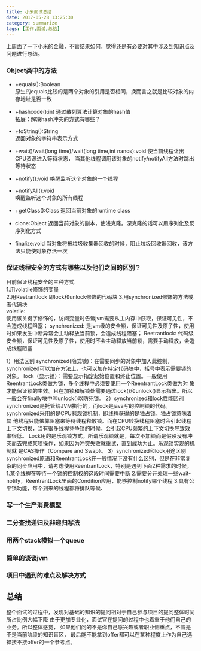 ```yaml
---
title: 小米面试总结
date: 2017-05-28 13:25:30
category: summarize
tags: [工作,面试,总结]
---
```


上周面了一下小米的金融，不管结果如何，觉得还是有必要对其中涉及到知识点及问题进行总结。

### Object类中的方法  
* +equals():Boolean   
 原生的equals比较的是两个对象的引用是否相同，换而言之就是比较对象的内存地址是否一致
 
* +hashcode():int
 通过散列算法计算对象的hash值  
 拓展：解决hash冲突的方式有哪些？
 
* +toString():String  
 返回对象的字符串表示方式
 
* +wait()/wait(long time)/wait(long time,int nanos):void
 使当前线程让出CPU资源进入等待状态，
 当其他线程调用该对象的notify/notifyAll方法时跳出等待状态
 
* +notify():void
 唤醒监听这个对象的一个线程

* +notifyAll():void  
 唤醒监听这个对象的所有线程

* +getClass():Class
 返回当前对象的runtime class
 
* clone:Object
 返回当前对象的副本，使浅克隆。深克隆的话可以用序列化及反序列化方式
 
* finalize:void
 当对象将被垃圾收集器回收的时候，阻止垃圾回收器回收，该方法只能使对象存活一次 
 
### 保证线程安全的方式有哪些以及他们之间的区别？  
 目前保证线程安全的三种方式  
    1.用volatile修饰的变量  
    2.用Reetrantlock 即lock和unlock修饰的代码块
    3.用synchronized修饰的方法或者代码块  
 volatile:  
    使用该关键字修饰的，访问变量时告诉jvm需要从主内存中获取，保证可见性，不会造成线程阻塞；
 synchronized:
    是jvm级的安全锁，保证可见性及原子性，使用时如果发生中断异常会主动释放当前锁，会造成线程阻塞；
 Reetrantlock:
    代码级安全锁，保证可见性及原子性，使用时不会主动释放当前锁，需要手动释放，会造成线程阻塞
    
 1）用法区别
     synchronized(隐式锁)：在需要同步的对象中加入此控制，synchronized可以加在方法上，也可以加在特定代码块中，括号中表示需要锁的对象。
     lock（显示锁）：需要显示指定起始位置和终止位置。一般使用ReentrantLock类做为锁，多个线程中必须要使用一个ReentrantLock类做为对 象才能保证锁的生效。且在加锁和解锁处需要通过lock()和unlock()显示指出。所以一般会在finally块中写unlock()以防死锁。
 2）synchronized和lock性能区别
     synchronized是托管给JVM执行的，而lock是java写的控制锁的代码。
     synchronized采用的是CPU悲观锁机制，即线程获得的是独占锁。独占锁意味着其 他线程只能依靠阻塞来等待线程释放锁。而在CPU转换线程阻塞时会引起线程上下文切换，当有很多线程竞争锁的时候，会引起CPU频繁的上下文切换导致效率很低。
     Lock用的是乐观锁方式。所谓乐观锁就是，每次不加锁而是假设没有冲突而去完成某项操作，如果因为冲突失败就重试，直到成功为止。乐观锁实现的机制就 是CAS操作（Compare and Swap）。
 3）synchronized和lock用途区别
     synchronized原语和ReentrantLock在一般情况下没有什么区别，但是在非常复杂的同步应用中，请考虑使用ReentrantLock，特别是遇到下面2种需求的时候。
     1.某个线程在等待一个锁的控制权的这段时间需要中断
     2.需要分开处理一些wait-notify，ReentrantLock里面的Condition应用，能够控制notify哪个线程
     3.具有公平锁功能，每个到来的线程都将排队等候、
     
### 写一个生产消费模型

### 二分查找递归及非递归写法

### 用两个stack模拟一个queue

### 简单的谈谈jvm

### 项目中遇到的难点及解决方式

## 总结
 整个面试的过程中，发现对基础的知识的提问相对于自己参与项目的提问整体时间所占比例大幅下降
 由于更加专业化，面试官在提问的过程中也着重于他们自己的业务。所以整体感觉，
 如果他们问的不是你自己感兴趣或者职业侧重点，不管是不是当前阶段的知识盲区，
 最后能不能拿到offer都可以在某种程度上作为自己选择接不接offer的一个参考点。